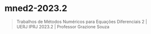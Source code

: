 # mned2-2023.2

>Trabalhos de Métodos Numéricos para Equações Diferenciais 2 | UERJ IPRJ 2023.2 | Professor Grazione Souza
